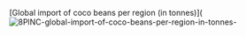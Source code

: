 [Global import of coco beans per region (in tonnes)](![8PlNC-global-import-of-coco-beans-per-region-in-tonnes-](https://github.com/nicnorman16/datajournalism-fall23/assets/146041166/e4f9f7da-d7a7-4213-9d05-c5f205a878aa)
